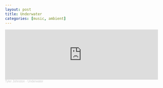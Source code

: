 ```yaml
---
layout: post
title: Underwater
categories: [music, ambient]
---
```


<iframe width="100%" height="166" scrolling="no" frameborder="no" allow="autoplay" src="https://w.soundcloud.com/player/?url=https%3A//api.soundcloud.com/tracks/315106717&color=%23807e7c&auto_play=false&hide_related=false&show_comments=true&show_user=true&show_reposts=false&show_teaser=true"></iframe><div style="font-size: 10px; color: #cccccc;line-break: anywhere;word-break: normal;overflow: hidden;white-space: nowrap;text-overflow: ellipsis; font-family: Interstate,Lucida Grande,Lucida Sans Unicode,Lucida Sans,Garuda,Verdana,Tahoma,sans-serif;font-weight: 100;"><a href="https://soundcloud.com/user-66774015-162789613" title="Tyler Johnston" target="_blank" style="color: #cccccc; text-decoration: none;">Tyler Johnston</a> · <a href="https://soundcloud.com/user-66774015-162789613/underwater" title="Underwater" target="_blank" style="color: #cccccc; text-decoration: none;">Underwater</a></div>

